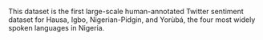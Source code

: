 This dataset is the first large-scale human-annotated Twitter sentiment dataset for Hausa, Igbo, Nigerian-Pidgin, and Yorùbá, the four most widely spoken languages in Nigeria.